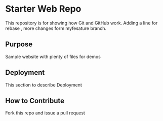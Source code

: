 # Starter Web Repo

This repository is for showing how Git and GitHub work. 
Adding a line for rebase , more changes form myfesature branch.

## Purpose

Sample website with plenty of files for demos

## Deployment

This section to describe Deployment 

## How to Contribute

Fork this repo and issue a pull request 